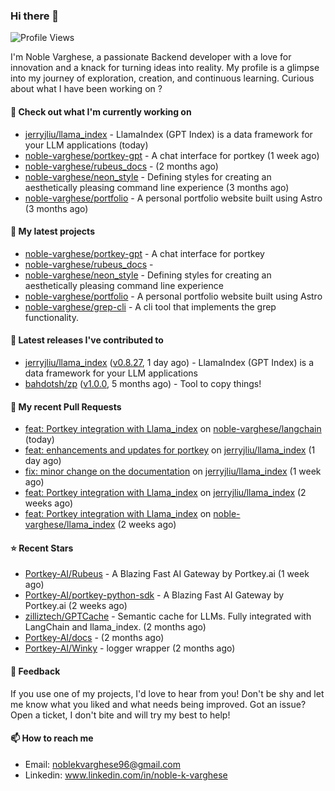 ### Hi there 👋
![Profile Views](https://komarev.com/ghpvc/?username=noble-varghese&label=PROFILE+VIEWS)

I'm Noble Varghese, a passionate Backend developer with a love for innovation and a knack for turning ideas into reality. My profile is a glimpse into my journey of exploration, creation, and continuous learning. Curious about what I have been working on ?


#### 👷 Check out what I'm currently working on

- [jerryjliu/llama_index](https://github.com/jerryjliu/llama_index) - LlamaIndex (GPT Index) is a data framework for your LLM applications (today)
- [noble-varghese/portkey-gpt](https://github.com/noble-varghese/portkey-gpt) - A chat interface for portkey (1 week ago)
- [noble-varghese/rubeus_docs](https://github.com/noble-varghese/rubeus_docs) -  (2 months ago)
- [noble-varghese/neon_style](https://github.com/noble-varghese/neon_style) - Defining styles for creating an aesthetically pleasing command line experience (3 months ago)
- [noble-varghese/portfolio](https://github.com/noble-varghese/portfolio) - A personal portfolio website built using Astro (3 months ago)

#### 🌱 My latest projects

- [noble-varghese/portkey-gpt](https://github.com/noble-varghese/portkey-gpt) - A chat interface for portkey
- [noble-varghese/rubeus_docs](https://github.com/noble-varghese/rubeus_docs) - 
- [noble-varghese/neon_style](https://github.com/noble-varghese/neon_style) - Defining styles for creating an aesthetically pleasing command line experience
- [noble-varghese/portfolio](https://github.com/noble-varghese/portfolio) - A personal portfolio website built using Astro
- [noble-varghese/grep-cli](https://github.com/noble-varghese/grep-cli) - A cli tool that implements the grep functionality.

#### 🔭 Latest releases I've contributed to

- [jerryjliu/llama_index](https://github.com/jerryjliu/llama_index) ([v0.8.27](https://github.com/jerryjliu/llama_index/releases/tag/v0.8.27), 1 day ago) - LlamaIndex (GPT Index) is a data framework for your LLM applications
- [bahdotsh/zp](https://github.com/bahdotsh/zp) ([v1.0.0](https://github.com/bahdotsh/zp/releases/tag/v1.0.0), 5 months ago) - Tool to copy things!

#### 🔨 My recent Pull Requests

- [feat: Portkey integration with Llama_index](https://github.com/noble-varghese/langchain/pull/1) on [noble-varghese/langchain](https://github.com/noble-varghese/langchain) (today)
- [feat: enhancements and updates for portkey](https://github.com/jerryjliu/llama_index/pull/7669) on [jerryjliu/llama_index](https://github.com/jerryjliu/llama_index) (1 day ago)
- [fix: minor change on the documentation](https://github.com/jerryjliu/llama_index/pull/7533) on [jerryjliu/llama_index](https://github.com/jerryjliu/llama_index) (1 week ago)
- [feat: Portkey integration with Llama_index](https://github.com/jerryjliu/llama_index/pull/7508) on [jerryjliu/llama_index](https://github.com/jerryjliu/llama_index) (2 weeks ago)
- [feat: Portkey integration with Llama_index](https://github.com/noble-varghese/llama_index/pull/1) on [noble-varghese/llama_index](https://github.com/noble-varghese/llama_index) (2 weeks ago)


#### ⭐ Recent Stars

- [Portkey-AI/Rubeus](https://github.com/Portkey-AI/Rubeus) - A Blazing Fast AI Gateway by Portkey.ai (1 week ago)
- [Portkey-AI/portkey-python-sdk](https://github.com/Portkey-AI/portkey-python-sdk) - A Blazing Fast AI Gateway by Portkey.ai (2 weeks ago)
- [zilliztech/GPTCache](https://github.com/zilliztech/GPTCache) - Semantic cache for LLMs. Fully integrated with LangChain and llama_index.  (2 months ago)
- [Portkey-AI/docs](https://github.com/Portkey-AI/docs) -  (2 months ago)
- [Portkey-AI/Winky](https://github.com/Portkey-AI/Winky) - logger wrapper (2 months ago)

#### 💬 Feedback

If you use one of my projects, I'd love to hear from you! Don't be shy and let me know what you liked and what needs being improved. Got an issue? Open a ticket, I don't bite and will try my best to help!

#### 📫 How to reach me

- Email: noblekvarghese96@gmail.com
- Linkedin: www.linkedin.com/in/noble-k-varghese
